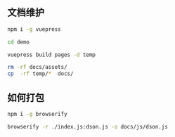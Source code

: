 
## 文档维护

```bash
npm i -g vuepress

cd demo

vuepress build pages -d temp

rm -rf docs/assets/
cp  -rf temp/*  docs/

```


## 如何打包

```bash
npm i -g browserify

browserify -r ./index.js:dson.js -o docs/js/dson.js

```